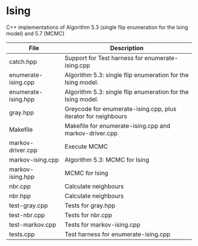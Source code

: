 # Ising

C++ implementations of Algorithm 5.3 (single flip enumeration for the Ising model) and 5.7 (MCMC)

File|Description
------------------|-----------------------------------------------------------------------------------------------------------------------
catch.hpp|Support for Test harness for enumerate-ising.cpp
enumerate-ising.cpp|Algorithm 5.3: single flip enumeration for the Ising model.
enumerate-ising.hpp|Algorithm 5.3: single flip enumeration for the Ising model.
gray.hpp|Greycode for enumerate-ising.cpp, plus iterator for neighbours
Makefile|Makefile for enumerate-ising.cpp and markov-driver.cpp
markov-driver.cpp|Execute MCMC
markov-ising.cpp|Algorithm 5.3: MCMC for Ising
markov-ising.hpp|MCMC for Ising
nbr.cpp|Calculate neighbours
nbr.hpp|Calculate neighbours
test-gray.cpp|Tests for gray.hpp
test-nbr.cpp|Tests for nbr.cpp
test-markov.cpp|Tests for markov-ising.cpp
tests.cpp|Test harness for enumerate-ising.cpp
